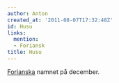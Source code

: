 ```yaml
---
author: Anton
created_at: '2011-08-07T17:32:48Z'
id: Husu
links:
  mention:
  - Foriansk
title: Husu
---
```


[Forianska] namnet på december.

  [Forianska]: Foriansk

